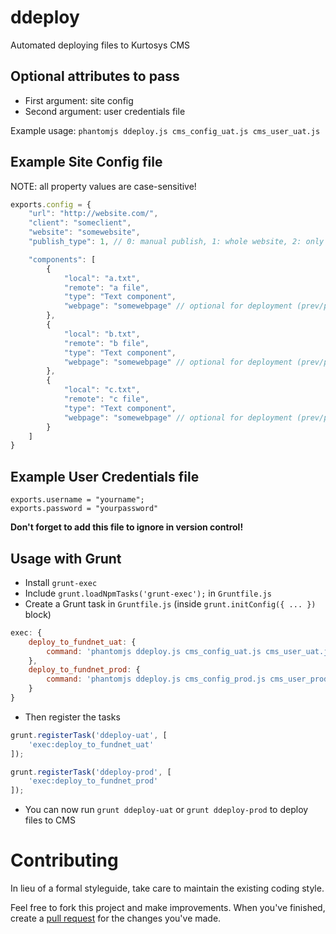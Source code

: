 ddeploy
=======

Automated deploying files to Kurtosys CMS


Optional attributes to pass
---------------------------

-  First argument: site config
-  Second argument: user credentials file

Example usage: `phantomjs ddeploy.js cms_config_uat.js cms_user_uat.js`


Example Site Config file
------------------------

NOTE: all property values are case-sensitive!

```javascript
exports.config = {
	"url": "http://website.com/",
	"client": "someclient",
	"website": "somewebsite",
	"publish_type": 1, // 0: manual publish, 1: whole website, 2: only changed web pages

	"components": [
		{
			"local": "a.txt",
			"remote": "a file",
			"type": "Text component",
			"webpage": "somewebpage" // optional for deployment (prev/publish)
		},
		{
			"local": "b.txt",
			"remote": "b file",
			"type": "Text component",
			"webpage": "somewebpage" // optional for deployment (prev/publish)
		},
		{
			"local": "c.txt",
			"remote": "c file",
			"type": "Text component",
			"webpage": "somewebpage" // optional for deployment (prev/publish)
		}
	]
}
```



Example User Credentials file
-----------------------------
	exports.username = "yourname";
	exports.password = "yourpassword"


__Don't forget to add this file to ignore in version control!__

Usage with Grunt
----------------
-  Install `grunt-exec`
-  Include `grunt.loadNpmTasks('grunt-exec');` in `Gruntfile.js`
-  Create a Grunt task in `Gruntfile.js` (inside `grunt.initConfig({ ... })` block)

```javascript
exec: {
	deploy_to_fundnet_uat: {
		command: 'phantomjs ddeploy.js cms_config_uat.js cms_user_uat.js'
	},
	deploy_to_fundnet_prod: {
		command: 'phantomjs ddeploy.js cms_config_prod.js cms_user_prod.js'
	}
}
```

-  Then register the tasks

```javascript
grunt.registerTask('ddeploy-uat', [
	'exec:deploy_to_fundnet_uat'
]);

grunt.registerTask('ddeploy-prod', [
	'exec:deploy_to_fundnet_prod'
]);
```

-  You can now run `grunt ddeploy-uat` or `grunt ddeploy-prod` to deploy files to CMS


Contributing
============

In lieu of a formal styleguide, take care to maintain the existing coding style.

Feel free to fork this project and make improvements. When you've finished, create a [pull request](https://help.github.com/articles/using-pull-requests) for the changes you've made.


